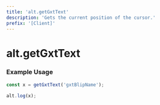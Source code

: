 ```yaml
---
title: 'alt.getGxtText'
description: 'Gets the current position of the cursor.'
prefix: '[Client]'
---
```


# alt.getGxtText

### Example Usage

```js
const x = getGxtText('gxtBlipName');

alt.log(x);
```
